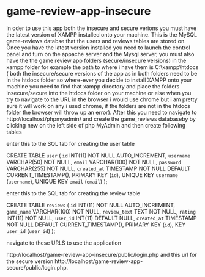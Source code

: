 # game-review-app-insecure

in oder to use this app both the insecure and secure verions you must have the latest version of XAMPP installed onto your machine. This is the MySQL game-reviews databse that the users and reviews tables are stored on. Once you have the latest version installed you need to launch the control panel and turn on the appache server and the Mysql server, you must also have the the game review app folders (secure/insecure versions) in the xampp folder for example the path to where i have them is C:\xampp\htdocs ( both the insecure/secure versions of the app as in both folders need to be in the htdocs folder so where-ever you decide to install XAMPP onto your machine you need to find that xampp directory and place the folders insecure/secure into the htdocs folder on your machine or else when you try to navigate to the URL in the browser i would use chrome but i am pretty sure it will work on any i used chrome, if the folders are not in the htdocs folder the browser will throw up an error). After this you need to navigate to http://localhost/phpmyadmin/ and create the game_reviews databaseby by clicking new on the left side of php MyAdmin and then create following tables

enter this to the SQL tab for creating the user table

CREATE TABLE `user` (
  `id` INT(11) NOT NULL AUTO_INCREMENT,
  `username` VARCHAR(50) NOT NULL,
  `email` VARCHAR(100) NOT NULL,
  `password` VARCHAR(255) NOT NULL,
  `created_at` TIMESTAMP NOT NULL DEFAULT CURRENT_TIMESTAMP(),
  PRIMARY KEY (`id`),
  UNIQUE KEY `username` (`username`),
  UNIQUE KEY `email` (`email`)
);

enter this to the SQL tab for creating the review table

CREATE TABLE `reviews` (
  `id` INT(11) NOT NULL AUTO_INCREMENT,
  `game_name` VARCHAR(100) NOT NULL,
  `review_text` TEXT NOT NULL,
  `rating` INT(11) NOT NULL,
  `user_id` INT(11) DEFAULT NULL,
  `created_at` TIMESTAMP NOT NULL DEFAULT CURRENT_TIMESTAMP(),
  PRIMARY KEY (`id`),
  KEY `user_id` (`user_id`)
);

navigate to these URLS to use the application

http://localhost/game-review-app-insecure/public/login.php and this url for the secure version http://localhost/game-review-app-secure/public/login.php.
